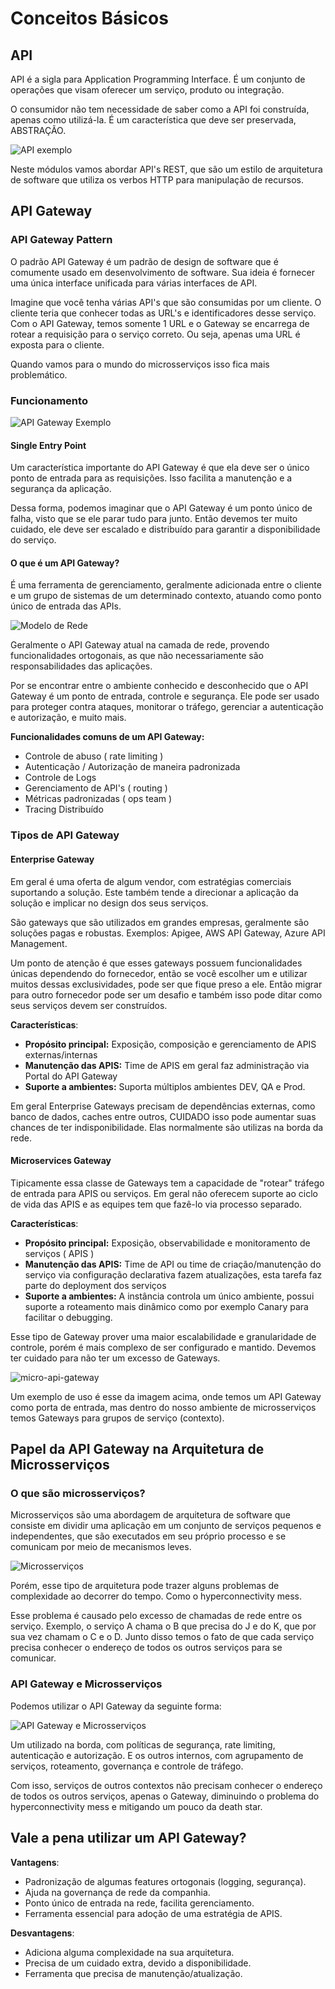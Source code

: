 # Conceitos Básicos

## API

API é a sigla para Application Programming Interface. É um conjunto de operações que visam oferecer um serviço, produto ou integração.

O consumidor não tem necessidade de saber como a API foi construída, apenas como utilizá-la. É um característica que deve ser preservada, ABSTRAÇÃO.

![API exemplo](api-example.png)

Neste módulos vamos abordar API's REST, que são um estilo de arquitetura de software que utiliza os verbos HTTP para manipulação de recursos.

## API Gateway

### API Gateway Pattern

O padrão API Gateway é um padrão de design de software que é comumente usado em desenvolvimento de software. Sua ideia é fornecer uma única interface unificada para várias interfaces de API.

Imagine que você tenha várias API's que são consumidas por um cliente. O cliente teria que conhecer todas as URL's e identificadores desse serviço. Com o API Gateway, temos somente 1 URL e o Gateway se encarrega de rotear a requisição para o serviço correto. Ou seja, apenas uma URL é exposta para o cliente.

Quando vamos para o mundo do microsserviços isso fica mais problemático.

### Funcionamento

![API Gateway Exemplo](api-gateway.png)

#### Single Entry Point

Um característica importante do API Gateway é que ela deve ser o único ponto de entrada para as requisições. Isso facilita a manutenção e a segurança da aplicação.

Dessa forma, podemos imaginar que o API Gateway é um ponto único de falha, visto que se ele parar tudo para junto. Então devemos ter muito cuidado, ele deve ser escalado e distribuído para garantir a disponibilidade do serviço.

#### O que é um API Gateway?

É uma ferramenta de gerenciamento, geralmente adicionada entre o cliente e um grupo de sistemas de um determinado contexto, atuando como ponto único de entrada das APIs.

![Modelo de Rede](net-model.png)

Geralmente o API Gateway atual na camada de rede, provendo funcionalidades ortogonais, as que não necessariamente são responsabilidades das aplicações.

Por se encontrar entre o ambiente conhecido e desconhecido que o API Gateway é um ponto de entrada, controle e segurança. Ele pode ser usado para proteger contra ataques, monitorar o tráfego, gerenciar a autenticação e autorização, e muito mais.

**Funcionalidades comuns de um API Gateway:**

- Controle de abuso ( rate limiting )
- Autenticação / Autorização de maneira padronizada
- Controle de Logs
- Gerenciamento de API's ( routing )
- Métricas padronizadas ( ops team )
- Tracing Distribuído

### Tipos de API Gateway

#### Enterprise Gateway

Em geral é uma oferta de algum vendor, com estratégias comerciais suportando a solução. Este também tende a direcionar a aplicação da solução e implicar no design dos seus serviços.

São gateways que são utilizados em grandes empresas, geralmente são soluções pagas e robustas. Exemplos: Apigee, AWS API Gateway, Azure API Management.

Um ponto de atenção é que esses gateways possuem funcionalidades únicas dependendo do fornecedor, então se você escolher um e utilizar muitos dessas exclusividades, pode ser que fique preso a ele. Então migrar para outro fornecedor pode ser um desafio e também isso pode ditar como seus serviços devem ser construídos.

**Características**:

- **Propósito principal:** Exposição, composição e gerenciamento de APIS externas/internas
- **Manutenção das APIS:** Time de APIS em geral faz administração via Portal do API Gateway
- **Suporte a ambientes:** Suporta múltiplos ambientes DEV, QA e Prod.

Em geral Enterprise Gateways precisam de dependências externas, como banco de dados, caches entre outros, CUIDADO isso pode aumentar suas chances de ter indisponibilidade. Elas normalmente são utilizas na borda da rede.

#### Microservices Gateway

Tipicamente essa classe de Gateways tem a capacidade de "rotear" tráfego de entrada para APIS ou serviços. Em geral não oferecem suporte ao ciclo de vida das APIS e as equipes tem que fazê-lo via processo separado.

**Características**:

- **Propósito principal:** Exposição, observabilidade e monitoramento de serviços ( APIS )
- **Manutenção das APIS:** Time de API ou time de criação/manutenção do serviço via configuração declarativa fazem atualizações, esta tarefa faz parte do deployment dos serviços
- **Suporte a ambientes:** A instância controla um único ambiente, possui suporte a roteamento
mais dinâmico como por exemplo Canary para facilitar o debugging.

Esse tipo de Gateway prover uma maior escalabilidade e granularidade de controle, porém é mais complexo de ser configurado e mantido. Devemos ter cuidado para não ter um excesso de Gateways.

![micro-api-gateway](micro-api-gateway.png)

Um exemplo de uso é esse da imagem acima, onde temos um API Gateway como porta de entrada, mas dentro do nosso ambiente de microsserviços temos Gateways para grupos de serviço (contexto).

## Papel da API Gateway na Arquitetura de Microsserviços

### O que são microsserviços?

Microsserviços são uma abordagem de arquitetura de software que consiste em dividir uma aplicação em um conjunto de serviços pequenos e independentes, que são executados em seu próprio processo e se comunicam por meio de mecanismos leves.

![Microsserviços](ms.png)

Porém, esse tipo de arquitetura pode trazer alguns problemas de complexidade ao decorrer do tempo. Como o hyperconnectivity mess.

Esse problema é causado pelo excesso de chamadas de rede entre os serviço. Exemplo, o serviço A chama o B que precisa do J e do K, que por sua vez chamam o C e o D. Junto disso temos o fato de que cada serviço precisa conhecer o endereço de todos os outros serviços para se comunicar.

### API Gateway e Microsserviços

Podemos utilizar o API Gateway da seguinte forma:

![API Gateway e Microsserviços](api-gat-and-ms.png)

Um utilizado na borda, com políticas de segurança, rate limiting, autenticação e autorização. E os outros internos, com agrupamento de serviços, roteamento, governança e controle de tráfego.

Com isso, serviços de outros contextos não precisam conhecer o endereço de todos os outros serviços, apenas o Gateway, diminuindo o problema do hyperconnectivity mess e mitigando um pouco da death star.

## Vale a pena utilizar um API Gateway?

**Vantagens**:

- Padronização de algumas features ortogonais (logging, segurança).
- Ajuda na governança de rede da companhia.
- Ponto único de entrada na rede, facilita gerenciamento.
- Ferramenta essencial para adoção de uma estratégia de APIS.

**Desvantagens**:

- Adiciona alguma complexidade na sua arquitetura.
- Precisa de um cuidado extra, devido a disponibilidade.
- Ferramenta que precisa de manutenção/atualização.
